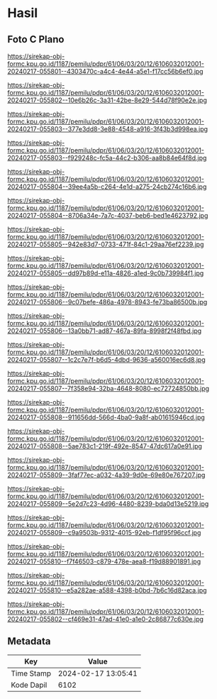 # Hasil

## Foto C Plano

https://sirekap-obj-formc.kpu.go.id/1187/pemilu/pdpr/61/06/03/20/12/6106032012001-20240217-055801--4303470c-a4c4-4e44-a5e1-f17cc56b6ef0.jpg

https://sirekap-obj-formc.kpu.go.id/1187/pemilu/pdpr/61/06/03/20/12/6106032012001-20240217-055802--10e6b26c-3a31-42be-8e29-544d78f90e2e.jpg

https://sirekap-obj-formc.kpu.go.id/1187/pemilu/pdpr/61/06/03/20/12/6106032012001-20240217-055803--377e3dd8-3e88-4548-a916-3f43b3d998ea.jpg

https://sirekap-obj-formc.kpu.go.id/1187/pemilu/pdpr/61/06/03/20/12/6106032012001-20240217-055803--f929248c-fc5a-44c2-b306-aa8b84e64f8d.jpg

https://sirekap-obj-formc.kpu.go.id/1187/pemilu/pdpr/61/06/03/20/12/6106032012001-20240217-055804--39ee4a5b-c264-4e1d-a275-24cb274c16b6.jpg

https://sirekap-obj-formc.kpu.go.id/1187/pemilu/pdpr/61/06/03/20/12/6106032012001-20240217-055804--8706a34e-7a7c-4037-beb6-bed1e4623792.jpg

https://sirekap-obj-formc.kpu.go.id/1187/pemilu/pdpr/61/06/03/20/12/6106032012001-20240217-055805--942e83d7-0733-471f-84c1-29aa76ef2239.jpg

https://sirekap-obj-formc.kpu.go.id/1187/pemilu/pdpr/61/06/03/20/12/6106032012001-20240217-055805--dd97b89d-e11a-4826-a1ed-9c0b739984f1.jpg

https://sirekap-obj-formc.kpu.go.id/1187/pemilu/pdpr/61/06/03/20/12/6106032012001-20240217-055806--9c07befe-486a-4978-8943-fe73ba86500b.jpg

https://sirekap-obj-formc.kpu.go.id/1187/pemilu/pdpr/61/06/03/20/12/6106032012001-20240217-055806--13a0bb71-ad87-467a-89fa-8998f2f48fbd.jpg

https://sirekap-obj-formc.kpu.go.id/1187/pemilu/pdpr/61/06/03/20/12/6106032012001-20240217-055807--1c2c7e7f-b6d5-4dbd-9636-a560016ec6d8.jpg

https://sirekap-obj-formc.kpu.go.id/1187/pemilu/pdpr/61/06/03/20/12/6106032012001-20240217-055807--7f358e94-32ba-4648-8080-ec72724850bb.jpg

https://sirekap-obj-formc.kpu.go.id/1187/pemilu/pdpr/61/06/03/20/12/6106032012001-20240217-055808--911656dd-566d-4ba0-9a8f-ab01615946cd.jpg

https://sirekap-obj-formc.kpu.go.id/1187/pemilu/pdpr/61/06/03/20/12/6106032012001-20240217-055808--5ae783c1-219f-492e-8547-47dc617a0e91.jpg

https://sirekap-obj-formc.kpu.go.id/1187/pemilu/pdpr/61/06/03/20/12/6106032012001-20240217-055809--3faf77ec-a032-4a39-9d0e-69e80e767207.jpg

https://sirekap-obj-formc.kpu.go.id/1187/pemilu/pdpr/61/06/03/20/12/6106032012001-20240217-055809--5e2d7c23-4d96-4480-8239-bda0d13e5219.jpg

https://sirekap-obj-formc.kpu.go.id/1187/pemilu/pdpr/61/06/03/20/12/6106032012001-20240217-055809--c9a9503b-9312-4015-92eb-f1df95f96ccf.jpg

https://sirekap-obj-formc.kpu.go.id/1187/pemilu/pdpr/61/06/03/20/12/6106032012001-20240217-055810--f7f46503-c879-478e-aea8-f19d88901891.jpg

https://sirekap-obj-formc.kpu.go.id/1187/pemilu/pdpr/61/06/03/20/12/6106032012001-20240217-055810--e5a282ae-a588-4398-b0bd-7b6c16d82aca.jpg

https://sirekap-obj-formc.kpu.go.id/1187/pemilu/pdpr/61/06/03/20/12/6106032012001-20240217-055802--cf469e31-47ad-41e0-a1e0-2c86877c630e.jpg


## Metadata

| Key        | Value               |
| ---------- | ------------------- |
| Time Stamp | 2024-02-17 13:05:41 |
| Kode Dapil | 6102                |



